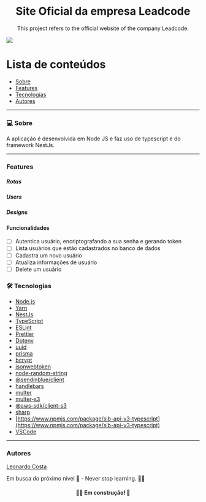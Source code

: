 <h1 align="center">Site Oficial da empresa Leadcode</h1>
<p align="center">This project refers to the official website of the company Leadcode.</p>
<img src="https://img.shields.io/badge/NODEJS-WORK-green">

# Lista de conteúdos

<!--ts-->

- [Sobre](#sobre)
- [Features](#features)
- [Tecnologias](#tecnologias)
- [Autores](#autores)
<!--te-->

---

### 💻 Sobre

A aplicação é desenvolvida em Node JS e faz uso de typescript e do framework NestJs.

---

### Features

##### Rotas

##### Users

##### Designs

#### Funcionalidades
- [ ] Autentica usuário, encriptografando a sua senha e gerando token 
- [ ] Lista usuários que estão cadastrados no banco de dados
- [ ] Cadastra um novo usuário
- [ ] Atualiza informações de usuário
- [ ] Delete um usuário

### 🛠 Tecnologias

- [Node.js](https://nodejs.org/en/)
- [Yarn](https://yarnpkg.com/)
- [NestJs](https://nestjs.com/)
- [TypeScript](https://www.typescriptlang.org/)
- [ESLint](https://eslint.org/)
- [Prettier](https://prettier.io/)
- [Dotenv](https://www.npmjs.com/package/dotenv)
- [uuid](https://www.npmjs.com/package/uuid)
- [prisma](prisma.io)
- [bcrypt](https://www.npmjs.com/package/bcrypt)
- [jsonwebtoken](https://www.npmjs.com/package/jsonwebtoken)
- [node-random-string](https://www.npmjs.com/package/randomstring)
- [@sendinblue/client](https://www.npmjs.com/package/@sendinblue/client/v/3.1.0?activeTab=readme)
- [handlebars](https://www.npmjs.com/package/handlebars)
- [multer](https://www.npmjs.com/package/multer)
- [multer-s3](https://www.npmjs.com/package/multer-s3)
- [@aws-sdk/client-s3](https://www.npmjs.com/package/@aws-sdk/client-s3)
- [sharp](https://www.npmjs.com/package/sharp)
- [https://www.npmjs.com/package/sib-api-v3-typescript](https://www.npmjs.com/package/sib-api-v3-typescript)
- [VSCode](https://code.visualstudio.com/)
---


### Autores

[Leonardo Costa](https://www.linkedin.com/in/leonardo-da-silva-costa/)

Em busca do próximo nível 🚀 - Never stop learning. 🧑‍🎓

<h4 align="center"> 
	🧑‍🔧 Em construção! 🚧
</h4>
